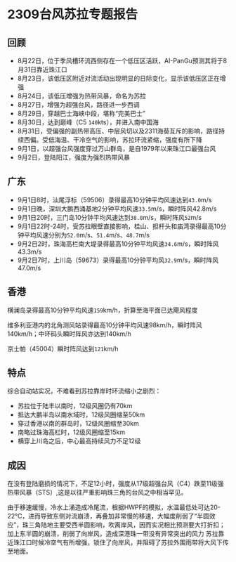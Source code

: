 # 2309台风苏拉专题报告

## 回顾
- 8月22日，位于季风槽环流西侧存在一个低压区活跃，AI-PanGu预测其将于8月31日靠近珠江口
- 8月23日，该低压区附近对流活动出现明显的日际变化，显示该低压区正在增强
- 8月24日，该低压增强为热带风暴，命名为苏拉
- 8月27日，增强为超强台风，路径进一步西调
- 8月29日，穿越巴士海峡中段，堪称“完美巴士”
- 8月30日，达到巅峰（C5 `140`kts），并进入南中国海
- 8月31日，受偏强的副热带高压、中层风切以及2311海葵互斥的影响，路径持续西偏。受低海温、干冷空气的影响，苏拉环流紧缩，强度有所下降
- 9月1日，以超强台风强度穿过万山群岛，是自1979年以来珠江口最强台风
- 9月2日，登陆阳江，强度为强烈热带风暴

## 广东
- 9月1日8时，汕尾浮标（59506）录得最高10分钟平均风速达到`43.0`m/s
- 9月1日晚，深圳大鹏西涌基地2分钟平均风速`33.5`m/s，瞬时阵风42.8m/s
- 9月1日20时，三门岛10分钟平均风速达到`38.8`m/s，瞬时阵风`52`m/s
- 9月1日22时-24时，受苏拉眼壁直接影响，桂山、担杆头和庙湾录得最高10分钟平均风速分别为`52.0`m/s、`51.4`m/s、`48.7`m/s
- 9月2日2时，珠海高栏南大堤录得最高10分钟平均风速`34.6`m/s，瞬时阵风43.3m/s
- 9月2日7时，上川岛（59673）录得最高10分钟平均风`32.9`m/s，瞬时阵风47.0m/s

## 香港
横澜岛录得最高10分钟平均风速`159`km/h，折算至海平面已达飓风程度

维多利亚港内的北角测风站录得最高10分钟平均风速98km/h，瞬时阵风140km/h；中环码头瞬时阵风亦达到140km/h

京士帕（45004）瞬时阵风达到`121`km/h

## 特点
综合自动站实况，不难看到苏拉靠岸时环流缩小之剧烈：
- 苏拉位于陆丰以南时，12级风圈仍有70km
- 抵达大鹏半岛以南水域时，12级风圈缩至50km
- 穿过香港以南的群岛时，12级风圈缩至30km
- 南略过珠海高栏时，12级风圈缩至15km
- 横穿上川岛之后，中心最高持续风力不足12级

## 成因
在没有登陆磨损的情况下，不足12小时，强度从17级超强台风（C4）跌至11级强热带风暴（STS）,这是以往严重影响珠三角的台风之中相当罕见。

由于移速缓慢，冷水上涌造成冷尾流，根据HWPF的模拟，水温最低处可达20-22℃，进而导致东侧对流崩溃，再叠加非常慢的移速，大幅度削弱了“半圆效应”，珠三角陆地主要受西半圆影响，吹离岸风，因而实况相比预测要大打折扣；加上东半圆的崩溃，削弱了向岸风，造成深港珠一带没有异常突出的风力
苏拉靠近珠江口时候冷空气有所增强，锁住了向岸风，并阻碍了苏拉外围雨带将大风下传至地面。
